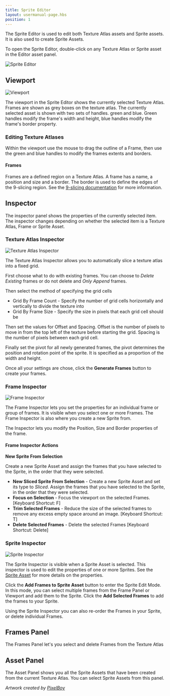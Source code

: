 ```yaml
---
title: Sprite Editor
layout: usermanual-page.hbs
position: 1
---
```


The Sprite Editor is used to edit both Texture Atlas assets and Sprite assets. It is also used to create Sprite Assets.

To open the Sprite Editor, double-click on any Texture Atlas or Sprite asset in the Editor asset panel.

![Sprite Editor][1]

## Viewport

![Viewport][2]

The viewport in the Sprite Editor shows the currently selected Texture Atlas. Frames are shown as grey boxes on the texture atlas. The currently selected asset is shown with two sets of handles. green and blue. Green handles modify the frame's width and height, blue handles modify the frame's border property.

### Editing Texture Atlases

Within the viewport use the mouse to drag the outline of a Frame, then use the green and blue handles to modify the frames extents and borders.

#### Frames

Frames are a defined region on a Texture Atlas. A frame has a name, a position and size and a border. The border is used to define the edges of the 9-slicing region. See the [9-slicing documentation][7] for more information.

## Inspector

The inspector panel shows the properties of the currently selected item. The inspector changes depending on whether the selected item is a Texture Atlas, Frame or Sprite Asset.

### Texture Atlas Inspector

![Texture Atlas Inspector][3]

The Texture Atlas Inspector allows you to automatically slice a texture atlas into a fixed grid.

First choose what to do with existing frames. You can choose to *Delete Existing* frames or do not delete and *Only Append* frames.

Then select the method of specifying the grid cells

* Grid By Frame Count - Specify the number of grid cells horizontally and vertically to divide the texture into
* Grid By Frame Size - Specify the size in pixels that each grid cell should be

Then set the values for Offset and Spacing. Offset is the number of pixels to move in from the top left of the texture before starting the grid. Spacing is the number of pixels between each grid cell.

Finally set the pivot for all newly generated frames, the pivot determines the position and rotation point of the sprite. It is specified as a proportion of the width and height.

Once all your settings are chose, click the **Generate Frames** button to create your frames.

### Frame Inspector

![Frame Inspector][4]

The Frame Inspector lets you set the properties for an individual frame or group of frames. It is visible when you select one or more Frames. The Frame Inspector is also where you create a new Sprite from.

The Inspector lets you modify the Position, Size and Border properties of the frame.

#### Frame Inspector Actions

**New Sprite From Selection**

Create a new Sprite Asset and assign the frames that you have selected to the Sprite, in the order that they were selected.

 * **New Sliced Sprite From Selection** - Create a new Sprite Asset and set its type to *Sliced*. Assign the frames that you have selected to the Sprite, in the order that they were selected.
 * **Focus on Selection** - Focus the viewport on the selected Frames. [Keyboard Shortcut: F]
 * **Trim Selected Frames** - Reduce the size of the selected frames to remove any excess empty space around an image. [Keyboard Shortcut: T]
 * **Delete Selected Frames** - Delete the selected Frames [Keyboard Shortcut: Delete]

### Sprite Inspector

![Sprite Inspector][5]

The Sprite Inspector is visible when a Sprite Asset is selected. This inspector is used to edit the properties of one or more Sprites. See the [Sprite Asset][6] for more details on the properties.

Click the **Add Frames to Sprite Asset** button to enter the Sprite Edit Mode. In this mode, you can select multiple frames from the Frame Panel or Viewport and add them to the Sprite. Click the **Add Selected Frames** to add the frames to your Sprite.

Using the Sprite Inspector you can also re-order the Frames in your Sprite, or delete individual Frames.

## Frames Panel

The Frames Panel let's you select and delete Frames from the Texture Atlas

## Asset Panel

The Asset Panel shows you all the Sprite Assets that have been created from the current Texture Atlas. You can select Sprite Assets from this panel.

*Artwork created by [PixelBoy](https://twitter.com/2pblog1)*

[1]: /images/user-manual/2D/sprite-editor/sprite-editor-highlights.jpg
[2]: /images/user-manual/2D/sprite-editor/viewport.jpg
[3]: /images/user-manual/2D/sprite-editor/texture-atlas-inspector.jpg
[4]: /images/user-manual/2D/sprite-editor/frame-inspector.jpg
[5]: /images/user-manual/2D/sprite-editor/sprite-inspector.jpg
[6]: /user-manual/assets/sprites/
[7]: /user-manual/2D/9-slicing/
